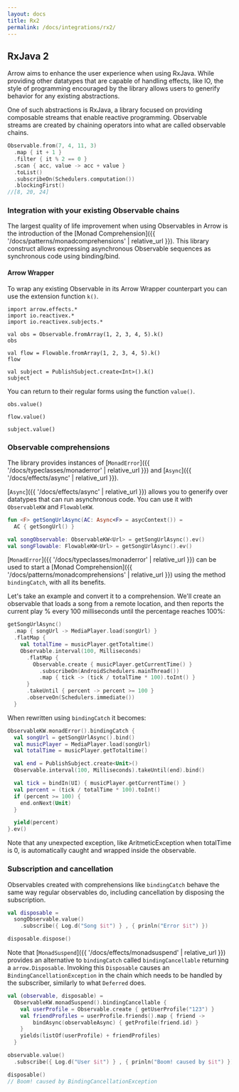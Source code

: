 ```yaml
---
layout: docs
title: Rx2
permalink: /docs/integrations/rx2/
---
```


## RxJava 2

Arrow aims to enhance the user experience when using RxJava. While providing other datatypes that are capable of handling effects, like IO, the style of programming encouraged by the library allows users to generify behavior for any existing abstractions.

One of such abstractions is RxJava, a library focused on providing composable streams that enable reactive programming. Observable streams are created by chaining operators into what are called observable chains.

```kotlin
Observable.from(7, 4, 11, 3)
  .map { it + 1 }
  .filter { it % 2 == 0 }
  .scan { acc, value -> acc + value }
  .toList()
  .subscribeOn(Schedulers.computation())
  .blockingFirst()
//[8, 20, 24]
```

### Integration with your existing Observable chains

The largest quality of life improvement when using Observables in Arrow is the introduction of the [Monad Comprehension]({{ '/docs/patterns/monadcomprehensions' | relative_url }}). This library construct allows expressing asynchronous Observable sequences as synchronous code using binding/bind.

#### Arrow Wrapper

To wrap any existing Observable in its Arrow Wrapper counterpart you can use the extension function `k()`.

```kotlin:ank
import arrow.effects.*
import io.reactivex.*
import io.reactivex.subjects.*

val obs = Observable.fromArray(1, 2, 3, 4, 5).k()
obs
```

```kotlin:ank
val flow = Flowable.fromArray(1, 2, 3, 4, 5).k()
flow
```

```kotlin:ank
val subject = PublishSubject.create<Int>().k()
subject
```

You can return to their regular forms using the function `value()`.

```kotlin:ank
obs.value()
```

```kotlin:ank
flow.value()
```

```kotlin:ank
subject.value()
```

### Observable comprehensions

The library provides instances of [`MonadError`]({{ '/docs/typeclasses/monaderror' | relative_url }}) and [`Async`]({{ '/docs/effects/async' | relative_url }}).

[`Async`]({{ '/docs/effects/async' | relative_url }}) allows you to generify over datatypes that can run asynchronous code. You can use it with `ObservableKW` and `FlowableKW`.

```kotlin
fun <F> getSongUrlAsync(AC: Async<F> = asycContext()) =
  AC { getSongUrl() }

val songObservable: ObservableKW<Url> = getSongUrlAsync().ev()
val songFlowable: FlowableKW<Url> = getSongUrlAsync().ev()
```

[`MonadError`]({{ '/docs/typeclasses/monaderror' | relative_url }}) can be used to start a [Monad Comprehension]({{ '/docs/patterns/monadcomprehensions' | relative_url }}) using the method `bindingCatch`, with all its benefits.

Let's take an example and convert it to a comprehension. We'll create an observable that loads a song from a remote location, and then reports the current play % every 100 milliseconds until the percentage reaches 100%:

```kotlin
getSongUrlAsync()
  .map { songUrl -> MediaPlayer.load(songUrl) }
  .flatMap {
    val totalTime = musicPlayer.getTotaltime()
    Observable.interval(100, Milliseconds)
      .flatMap { 
        Observable.create { musicPlayer.getCurrentTime() }
          .subscribeOn(AndroidSchedulers.mainThread())
          .map { tick -> (tick / totalTime * 100).toInt() }
      }
      .takeUntil { percent -> percent >= 100 }
      .observeOn(Schedulers.immediate())
  }
```

When rewritten using `bindingCatch` it becomes:

```kotlin
ObservableKW.monadError().bindingCatch {
  val songUrl = getSongUrlAsync().bind()
  val musicPlayer = MediaPlayer.load(songUrl)
  val totalTime = musicPlayer.getTotaltime()

  val end = PublishSubject.create<Unit>()
  Observable.interval(100, Milliseconds).takeUntil(end).bind()

  val tick = bindIn(UI) { musicPlayer.getCurrentTime() }
  val percent = (tick / totalTime * 100).toInt()
  if (percent >= 100) {
    end.onNext(Unit)
  }

  yield(percent)
}.ev()
```

Note that any unexpected exception, like AritmeticException when totalTime is 0, is automatically caught and wrapped inside the observable. 

### Subscription and cancellation

Observables created with comprehensions like `bindingCatch` behave the same way regular observables do, including cancellation by disposing the subscription.

```kotlin
val disposable = 
  songObservable.value()
    .subscribe({ Log.d("Song $it") } , { prinln("Error $it") })

disposable.dispose()
```

Note that [`MonadSuspend`]({{ '/docs/effects/monadsuspend' | relative_url }}) provides an alternative to `bindingCatch` called `bindingCancellable` returning a `arrow.Disposable`.
Invoking this `Disposable` causes an `BindingCancellationException` in the chain which needs to be handled by the subscriber, similarly to what `Deferred` does.

```kotlin
val (observable, disposable) = 
  ObservableKW.monadSuspend().bindingCancellable {
    val userProfile = Observable.create { getUserProfile("123") }
    val friendProfiles = userProfile.friends().map { friend ->
        bindAsync(observableAsync) { getProfile(friend.id) }
    }
    yields(listOf(userProfile) + friendProfiles)
  }

observable.value()
  .subscribe({ Log.d("User $it") } , { prinln("Boom! caused by $it") })

disposable()
// Boom! caused by BindingCancellationException
```
